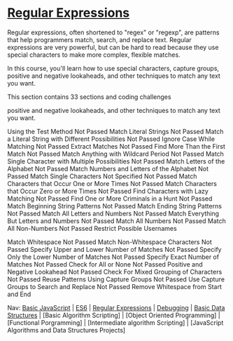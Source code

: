 # [Regular Expressions](https://www.freecodecamp.org/learn/javascript-algorithms-and-data-structures/#regular-expressions)
Regular expressions, often shortened to "regex" or "regexp", are patterns that help programmers match, search, and replace text. Regular expressions are very powerful, but can be hard to read because they use special characters to make more complex, flexible matches.

In this course, you'll learn how to use special characters, capture groups, positive and negative lookaheads, and other techniques to match any text you want.

This section contains 33 sections and coding challenges

positive and negative lookaheads, and other techniques to match any text you want.

Using the Test Method
Not Passed
Match Literal Strings
Not Passed
Match a Literal String with Different Possibilities
Not Passed
Ignore Case While Matching
Not Passed
Extract Matches
Not Passed
Find More Than the First Match
Not Passed
Match Anything with Wildcard Period
Not Passed
Match Single Character with Multiple Possibilities
Not Passed
Match Letters of the Alphabet
Not Passed
Match Numbers and Letters of the Alphabet
Not Passed
Match Single Characters Not Specified
Not Passed
Match Characters that Occur One or More Times
Not Passed
Match Characters that Occur Zero or More Times
Not Passed
Find Characters with Lazy Matching
Not Passed
Find One or More Criminals in a Hunt
Not Passed
Match Beginning String Patterns
Not Passed
Match Ending String Patterns
Not Passed
Match All Letters and Numbers
Not Passed
Match Everything But Letters and Numbers
Not Passed
Match All Numbers
Not Passed
Match All Non-Numbers
Not Passed
Restrict Possible Usernames

Match Whitespace
Not Passed
Match Non-Whitespace Characters
Not Passed
Specify Upper and Lower Number of Matches
Not Passed
Specify Only the Lower Number of Matches
Not Passed
Specify Exact Number of Matches
Not Passed
Check for All or None
Not Passed
Positive and Negative Lookahead
Not Passed
Check For Mixed Grouping of Characters
Not Passed
Reuse Patterns Using Capture Groups
Not Passed
Use Capture Groups to Search and Replace
Not Passed
Remove Whitespace from Start and End
	
Nav: [Basic JavaScript](https://github.com/EO4wellness/T-I-L/blob/main/JavaScript/freecodecamp-notes/Basic-JavaScript.md) | [ES6](https://github.com/EO4wellness/T-I-L/blob/main/JavaScript/freecodecamp-notes/ES6.md) | [Regular Expressions](https://github.com/EO4wellness/T-I-L/blob/main/JavaScript/freecodecamp-notes/Regular-Expressions.md) |  [Debugging](https://github.com/EO4wellness/T-I-L/blob/main/JavaScript/freecodecamp-notes/Debugging.md) | [Basic Data Structures](https://github.com/EO4wellness/T-I-L/blob/main/JavaScript/freecodecamp-notes/Basic-Data-Structures.md) | [Basic Algorithm Scripting] |  [Object Oriented Programming] | [Functional Porgramming] | [Intermediate algorithm Scripting] | [JavaScript Algorithms and Data Structures Projects]

